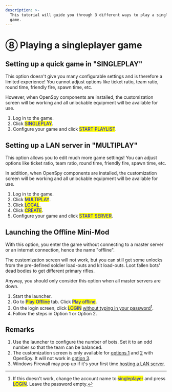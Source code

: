 ```yaml
---
description: >-
  This tutorial will guide you through 3 different ways to play a singleplayer
  game.
---
```


# ⑧ Playing a singleplayer game

## Setting up a quick game in "SINGLEPLAY"&#x20;

This option doesn't give you many configurable settings and is therefore a limited experience! You cannot adjust options like ticket ratio, team ratio, round time, friendly fire, spawn time, etc.

However, when OpenSpy components are installed, the customization screen will be working and all unlockable equipment will be available for use.

1. Log in to the game.
2. Click <mark style="color:blue;">SINGLEPLAY</mark>.
3. Configure your game and click <mark style="color:blue;">START PLAYLIST</mark>.

## **Setting up a LAN server in "MULTIPLAY"**

This option allows you to edit much more game settings! You can adjust options like ticket ratio, team ratio, round time, friendly fire, spawn time, etc.&#x20;

In addition, when OpenSpy components are installed, the customization screen will be working and all unlockable equipment will be available for use.

1. ​Log in to the game.
2. ​Click <mark style="color:blue;">MULTIPLAY</mark>.
3. Click <mark style="color:blue;">LOCAL</mark>.
4. Click <mark style="color:blue;">CREATE</mark>.
5. Configure your game and click <mark style="color:blue;">START SERVER</mark>.

## Launching the Offline Mini-Mod

​With this option, you enter the game without connecting to a master server or an internet connection, hence the name "offline".&#x20;

The customization screen will not work, but you can still get some unlocks from the pre-defined soldier load-outs and kit load-outs. Loot fallen bots' dead bodies to get different primary rifles.&#x20;

Anyway, you should only consider this option when all master servers are down.

1. Start the launcher.
2. Go to <mark style="color:blue;">Play Offline</mark> tab. Click <mark style="color:blue;">Play offline</mark>.
3. On the login screen, click <mark style="color:blue;">LOGIN</mark> [without typing in your password](#user-content-fn-1)[^1].
4. Follow the steps in Option 1 or Option 2.

## Remarks

1. Use the launcher to configure the number of bots. Set it to an odd number so that the team can be balanced.
2. The customization screen is only available for [options 1](8.-playing-singleplayer.md#setting-up-a-quick-game-in-singleplay) and [2](8.-playing-singleplayer.md#setting-up-a-lan-server-in-multiplay) with OpenSpy. It will not work in [option 3](8.-playing-singleplayer.md#launching-the-offline-mini-mod).
3. Windows Firewall may pop up if it's your first time [hosting a LAN server](8.-playing-singleplayer.md#setting-up-a-lan-server-in-multiplay).

[^1]: If this doesn't work, ​change the account name to <mark style="color:blue;">singleplayer</mark> and press <mark style="color:blue;">LOGIN</mark>. Leave the password empty.
